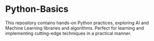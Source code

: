 # Python-Basics
This repository contains hands-on Python practices, exploring AI and Machine Learning libraries and algorithms. Perfect for learning and implementing cutting-edge techniques in a practical manner.
